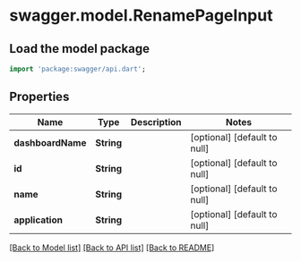 # swagger.model.RenamePageInput

## Load the model package
```dart
import 'package:swagger/api.dart';
```

## Properties
Name | Type | Description | Notes
------------ | ------------- | ------------- | -------------
**dashboardName** | **String** |  | [optional] [default to null]
**id** | **String** |  | [optional] [default to null]
**name** | **String** |  | [optional] [default to null]
**application** | **String** |  | [optional] [default to null]

[[Back to Model list]](../README.md#documentation-for-models) [[Back to API list]](../README.md#documentation-for-api-endpoints) [[Back to README]](../README.md)


